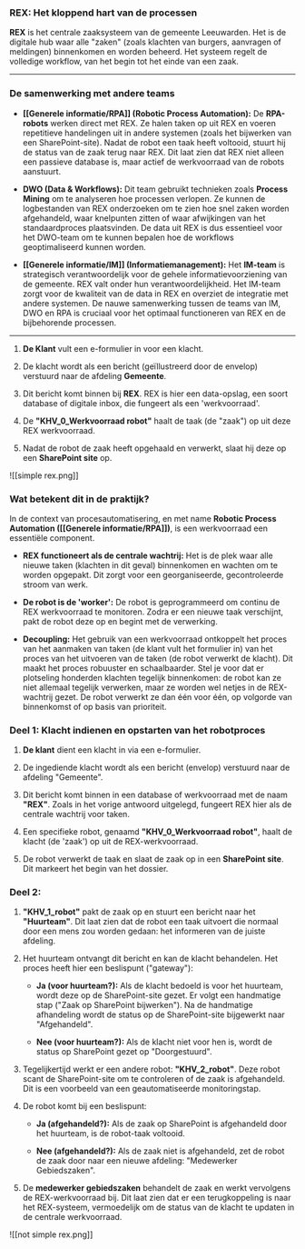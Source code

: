 
### REX: Het kloppend hart van de processen

**REX** is het centrale zaaksysteem van de gemeente Leeuwarden. Het is de digitale hub waar alle "zaken" (zoals klachten van burgers, aanvragen of meldingen) binnenkomen en worden beheerd. Het systeem regelt de volledige workflow, van het begin tot het einde van een zaak.

---

### De samenwerking met andere teams

- **[[Generele informatie/RPA]] (Robotic Process Automation):** De **RPA-robots** werken direct met REX. Ze halen taken op uit REX en voeren repetitieve handelingen uit in andere systemen (zoals het bijwerken van een SharePoint-site). Nadat de robot een taak heeft voltooid, stuurt hij de status van de zaak terug naar REX. Dit laat zien dat REX niet alleen een passieve database is, maar actief de werkvoorraad van de robots aanstuurt.
    
- **DWO (Data & Workflows):** Dit team gebruikt technieken zoals **Process Mining** om te analyseren hoe processen verlopen. Ze kunnen de logbestanden van REX onderzoeken om te zien hoe snel zaken worden afgehandeld, waar knelpunten zitten of waar afwijkingen van het standaardproces plaatsvinden. De data uit REX is dus essentieel voor het DWO-team om te kunnen bepalen hoe de workflows geoptimaliseerd kunnen worden.
    
- **[[Generele informatie/IM]] (Informatiemanagement):** Het **IM-team** is strategisch verantwoordelijk voor de gehele informatievoorziening van de gemeente. REX valt onder hun verantwoordelijkheid. Het IM-team zorgt voor de kwaliteit van de data in REX en overziet de integratie met andere systemen. De nauwe samenwerking tussen de teams van IM, DWO en RPA is cruciaal voor het optimaal functioneren van REX en de bijbehorende processen.
    
---


1. **De Klant** vult een e-formulier in voor een klacht.
    
2. De klacht wordt als een bericht (geïllustreerd door de envelop) verstuurd naar de afdeling **Gemeente**.
    
3. Dit bericht komt binnen bij **REX**. REX is hier een data-opslag, een soort database of digitale inbox, die fungeert als een 'werkvoorraad'.
    
4. De **"KHV_0_Werkvoorraad robot"** haalt de taak (de "zaak") op uit deze REX werkvoorraad.
    
5. Nadat de robot de zaak heeft opgehaald en verwerkt, slaat hij deze op een **SharePoint site** op.
    
![[simple rex.png]]
### Wat betekent dit in de praktijk?

In de context van procesautomatisering, en met name **Robotic Process Automation ([[Generele informatie/RPA]])**, is een werkvoorraad een essentiële component.

- **REX functioneert als de centrale wachtrij:** Het is de plek waar alle nieuwe taken (klachten in dit geval) binnenkomen en wachten om te worden opgepakt. Dit zorgt voor een georganiseerde, gecontroleerde stroom van werk.
    
- **De robot is de 'worker':** De robot is geprogrammeerd om continu de REX werkvoorraad te monitoren. Zodra er een nieuwe taak verschijnt, pakt de robot deze op en begint met de verwerking.
    
- **Decoupling:** Het gebruik van een werkvoorraad ontkoppelt het proces van het aanmaken van taken (de klant vult het formulier in) van het proces van het uitvoeren van de taken (de robot verwerkt de klacht). Dit maakt het proces robuuster en schaalbaarder. Stel je voor dat er plotseling honderden klachten tegelijk binnenkomen: de robot kan ze niet allemaal tegelijk verwerken, maar ze worden wel netjes in de REX-wachtrij gezet. De robot verwerkt ze dan één voor één, op volgorde van binnenkomst of op basis van prioriteit.
    



### Deel 1: Klacht indienen en opstarten van het robotproces 

1. **De klant** dient een klacht in via een e-formulier.
    
2. De ingediende klacht wordt als een bericht (envelop) verstuurd naar de afdeling "Gemeente".
    
3. Dit bericht komt binnen in een database of werkvoorraad met de naam **"REX"**. Zoals in het vorige antwoord uitgelegd, fungeert REX hier als de centrale wachtrij voor taken.
    
4. Een specifieke robot, genaamd **"KHV_0_Werkvoorraad robot"**, haalt de klacht (de 'zaak') op uit de REX-werkvoorraad.
    
5. De robot verwerkt de taak en slaat de zaak op in een **SharePoint site**. Dit markeert het begin van het dossier.
    

### Deel 2: 

1. **"KHV_1_robot"** pakt de zaak op en stuurt een bericht naar het **"Huurteam"**. Dit laat zien dat de robot een taak uitvoert die normaal door een mens zou worden gedaan: het informeren van de juiste afdeling.
    
2. Het huurteam ontvangt dit bericht en kan de klacht behandelen. Het proces heeft hier een beslispunt ("gateway"):
    
    - **Ja (voor huurteam?):** Als de klacht bedoeld is voor het huurteam, wordt deze op de SharePoint-site gezet. Er volgt een handmatige stap ("Zaak op SharePoint bijwerken"). Na de handmatige afhandeling wordt de status op de SharePoint-site bijgewerkt naar "Afgehandeld".
        
    - **Nee (voor huurteam?):** Als de klacht niet voor hen is, wordt de status op SharePoint gezet op "Doorgestuurd".
        
3. Tegelijkertijd werkt er een andere robot: **"KHV_2_robot"**. Deze robot scant de SharePoint-site om te controleren of de zaak is afgehandeld. Dit is een voorbeeld van een geautomatiseerde monitoringstap.
    
4. De robot komt bij een beslispunt:
    
    - **Ja (afgehandeld?):** Als de zaak op SharePoint is afgehandeld door het huurteam, is de robot-taak voltooid.
        
    - **Nee (afgehandeld?):** Als de zaak niet is afgehandeld, zet de robot de zaak door naar een nieuwe afdeling: "Medewerker Gebiedszaken".
        
5. De **medewerker gebiedszaken** behandelt de zaak en werkt vervolgens de REX-werkvoorraad bij. Dit laat zien dat er een terugkoppeling is naar het REX-systeem, vermoedelijk om de status van de klacht te updaten in de centrale werkvoorraad.
    


![[not simple rex.png]]
